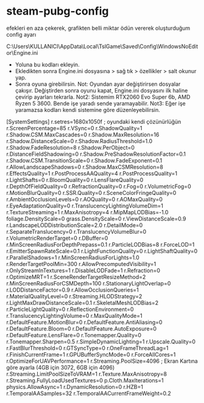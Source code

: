 # steam-pubg-config
efekleri en aza çekerek, grafikten belli miktar ödün vererek oluşturduğum config ayarı

C:\Users\KULLANICI\AppData\Local\TslGame\Saved\Config\WindowsNoEditor\Engine.ini
* Yoluna bu kodları ekleyin.
* Ekledikten sonra Engine.ini dosyasına > sağ tık > özellikler > salt okunur yap.
* Sonra oyuna girebilirsin.
Not: Oyundan ayar değiştirirsen dosyalar çakışır. Değiştirden sonra oyunu kapat, Engine.ini dosyasını ilk haline çevirip ayarları tekrarla.
Not2: Sistemim RTX2060 Evo Super 6b, AMD Ryzen 5 3600. Bende işe yaradı sende yaramayabilir. 
Not3: Eğer işe yaramazsa kodları kendi sistemine göre düzenleyebilirsin.

[SystemSettings]
r.setres=1680x1050f ; oyundaki kendi çözünürlüğün
r.ScreenPercentage=85
r.VSync=0
r.ShadowQuality=1
r.Shadow.CSM.MaxCascades=0
r.Shadow.MaxResolution=16
r.Shadow.DistanceScale=0
r.Shadow.RadiusThreshold=1.0
r.Shadow.FadeResolution=8
r.Shadow.PerObject=0
r.DistanceFieldShadowing=0
r.Shadow.PreShadowResolutionFactor=0.1
r.Shadow.CSM.TransitionScale=0
r.Shadow.FadeExponent=0.1
r.AllowLandscapeShadows=0
r.Shadow.MaxCSMResolution=8
r.EffectsQuality=1
r.PostProcessAAQuality=4
r.PostProcessQuality=1
r.LightShafts=0
r.BloomQuality=0
r.LensFlareQuality=0
r.DepthOfFieldQuality=0
r.RefractionQuality=0
r.Fog=0
r.VolumetricFog=0
r.MotionBlurQuality=0
r.SSR.Quality=0
r.SceneColorFringeQuality=0
r.AmbientOcclusionLevels=0
r.AOQuality=0
r.AOMaxQuality=0
r.EyeAdaptationQuality=0
r.TranslucencyLightingVolumeDim=1
r.TextureStreaming=1
r.MaxAnisotropy=4
r.MipMapLODBias=-1.0
foliage.DensityScale=0
grass.DensityScale=0
r.ViewDistanceScale=0.9
r.LandscapeLODDistributionScale=2.0
r.DetailMode=0
r.SeparateTranslucency=0
r.TranslucencyVolumeBlur=0
r.VolumetricRenderTarget=0
r.DBuffer=0
r.MinScreenRadiusForDepthPrepass=0.1
r.ParticleLODBias=8
r.ForceLOD=1
r.EmitterSpawnRateScale=0.1
r.LightFunctionQuality=0
r.LightShaftQuality=0
r.ParallelShadows=1
r.MinScreenRadiusForLights=1.0
r.RenderTargetPoolMin=300
r.AllowPrecomputedVisibility=1
r.OnlyStreamInTextures=1
r.DisableLODFade=1
r.Refraction=0
r.OptimizeMRT=1
r.SceneRenderTargetResizeMethod=2
r.MinScreenRadiusForCSMDepth=100
r.StationaryLightOverlap=0
r.LODDistanceFactor=0.9
r.AllowOcclusionQueries=1
r.MaterialQualityLevel=0
r.Streaming.HLODStrategy=2
r.LightMaxDrawDistanceScale=0.1
r.SkeletalMeshLODBias=2
r.ParticleLightQuality=0
r.ReflectionEnvironment=0
r.TranslucencyLightingVolume=0
r.MaxQualityMode=1
r.DefaultFeature.MotionBlur=0
r.DefaultFeature.AntiAliasing=0
r.DefaultFeature.Bloom=0
r.DefaultFeature.AutoExposure=0
r.DefaultFeature.LensFlare=0
r.Tonemapper.Quality=0
r.Tonemapper.Sharpen=0.5
r.SimpleDynamicLighting=1
r.Upscale.Quality=0
r.FastBlurThreshold=0
r.GTSyncType=0
r.OneFrameThreadLag=1
r.FinishCurrentFrame=1
r.GPUBufferSyncMode=0
r.ForceAllCores=1
r.OptimizeForUAVPerformance=1
r.Streaming.PoolSize=4096 ; Ekran Kartına göre ayarla (4GB için 3072, 6GB için 4096)
r.Streaming.LimitPoolSizeToVRAM=1
r.Texture.MaxAnisotropy=8
r.Streaming.FullyLoadUsedTextures=0
p.Cloth.MaxIterations=1
physics.AllowAsync=1
r.DynamicResolution=0
r.HZB=1
r.TemporalAASamples=32
r.TemporalAACurrentFrameWeight=0.2
